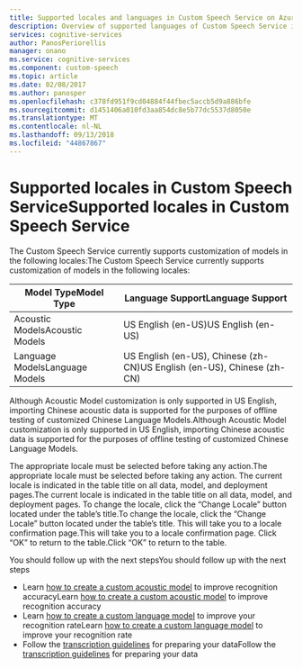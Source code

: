 ```yaml
---
title: Supported locales and languages in Custom Speech Service on Azure | Microsoft Docs
description: Overview of supported languages of Custom Speech Service in Cognitive Services.
services: cognitive-services
author: PanosPeriorellis
manager: onano
ms.service: cognitive-services
ms.component: custom-speech
ms.topic: article
ms.date: 02/08/2017
ms.author: panosper
ms.openlocfilehash: c378fd951f9cd04884f44fbec5accb5d9a886bfe
ms.sourcegitcommit: d1451406a010fd3aa854dc8e5b77dc5537d8050e
ms.translationtype: MT
ms.contentlocale: nl-NL
ms.lasthandoff: 09/13/2018
ms.locfileid: "44867867"
---
```

# <a name="supported-locales-in-custom-speech-service"></a><span data-ttu-id="2fd00-103">Supported locales in Custom Speech Service</span><span class="sxs-lookup"><span data-stu-id="2fd00-103">Supported locales in Custom Speech Service</span></span>
<span data-ttu-id="2fd00-104">The Custom Speech Service currently supports customization of models in the following locales:</span><span class="sxs-lookup"><span data-stu-id="2fd00-104">The Custom Speech Service currently supports customization of models in the following locales:</span></span>

| <span data-ttu-id="2fd00-105">Model Type</span><span class="sxs-lookup"><span data-stu-id="2fd00-105">Model Type</span></span> | <span data-ttu-id="2fd00-106">Language Support</span><span class="sxs-lookup"><span data-stu-id="2fd00-106">Language Support</span></span> |
|----|-----|
| <span data-ttu-id="2fd00-107">Acoustic Models</span><span class="sxs-lookup"><span data-stu-id="2fd00-107">Acoustic Models</span></span> | <span data-ttu-id="2fd00-108">US English (en-US)</span><span class="sxs-lookup"><span data-stu-id="2fd00-108">US English (en-US)</span></span> |
| <span data-ttu-id="2fd00-109">Language Models</span><span class="sxs-lookup"><span data-stu-id="2fd00-109">Language Models</span></span> | <span data-ttu-id="2fd00-110">US English (en-US), Chinese (zh-CN)</span><span class="sxs-lookup"><span data-stu-id="2fd00-110">US English (en-US), Chinese (zh-CN)</span></span> |

<span data-ttu-id="2fd00-111">Although Acoustic Model customization is only supported in US English, importing Chinese acoustic data is supported for the purposes of offline testing of customized Chinese Language Models.</span><span class="sxs-lookup"><span data-stu-id="2fd00-111">Although Acoustic Model customization is only supported in US English, importing Chinese acoustic data is supported for the purposes of offline testing of customized Chinese Language Models.</span></span>

<span data-ttu-id="2fd00-112">The appropriate locale must be selected before taking any action.</span><span class="sxs-lookup"><span data-stu-id="2fd00-112">The appropriate locale must be selected before taking any action.</span></span> <span data-ttu-id="2fd00-113">The current locale is indicated in the table title on all data, model, and deployment pages.</span><span class="sxs-lookup"><span data-stu-id="2fd00-113">The current locale is indicated in the table title on all data, model, and deployment pages.</span></span> <span data-ttu-id="2fd00-114">To change the locale, click the “Change Locale” button located under the table’s title.</span><span class="sxs-lookup"><span data-stu-id="2fd00-114">To change the locale, click the “Change Locale” button located under the table’s title.</span></span> <span data-ttu-id="2fd00-115">This will take you to a locale confirmation page.</span><span class="sxs-lookup"><span data-stu-id="2fd00-115">This will take you to a locale confirmation page.</span></span> <span data-ttu-id="2fd00-116">Click “OK” to return to the table.</span><span class="sxs-lookup"><span data-stu-id="2fd00-116">Click “OK” to return to the table.</span></span>

<span data-ttu-id="2fd00-117">You should follow up with the next steps</span><span class="sxs-lookup"><span data-stu-id="2fd00-117">You should follow up with the next steps</span></span>
* <span data-ttu-id="2fd00-118">Learn [how to create a custom acoustic model](cognitive-services-custom-speech-create-acoustic-model.md) to improve recognition accuracy</span><span class="sxs-lookup"><span data-stu-id="2fd00-118">Learn [how to create a custom acoustic model](cognitive-services-custom-speech-create-acoustic-model.md) to improve recognition accuracy</span></span>
* <span data-ttu-id="2fd00-119">Learn [how to create a custom language model](cognitive-services-custom-speech-create-language-model.md) to improve your recognition rate</span><span class="sxs-lookup"><span data-stu-id="2fd00-119">Learn [how to create a custom language model](cognitive-services-custom-speech-create-language-model.md) to improve your recognition rate</span></span>
* <span data-ttu-id="2fd00-120">Follow the [transcription guidelines](cognitive-services-custom-speech-transcription-guidelines.md) for preparing your data</span><span class="sxs-lookup"><span data-stu-id="2fd00-120">Follow the [transcription guidelines](cognitive-services-custom-speech-transcription-guidelines.md) for preparing your data</span></span>
